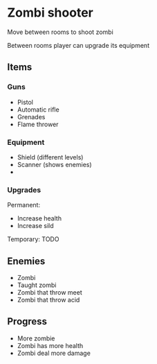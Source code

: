 # Zombi shooter

Move between rooms to shoot zombi

Between rooms player can upgrade its equipment

## Items

### Guns

- Pistol
- Automatic rifle
- Grenades
- Flame thrower

### Equipment

- Shield (different levels)
- Scanner (shows enemies)
-

### Upgrades

Permanent:

- Increase health
- Increase sild

Temporary:
TODO

## Enemies

- Zombi
- Taught zombi
- Zombi that throw meet
- Zombi that throw acid

## Progress

- More zombie
- Zombi has more health
- Zombi deal more damage
